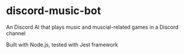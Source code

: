 # discord-music-bot
 An Discord AI that plays music and muscial-related games in a Discord channel

Built with Node.js, tested with Jest framework
